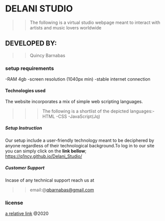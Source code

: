 # DELANI STUDIO
>>The following is a virtual studio webpage meant to interact with artists and music lovers worldwide
## DEVELOPED BY:
>>Quincy Barnabas

### setup requirements
-RAM 4gb
-screen resolution (1040px min)
-stable internet connection

#### Technologies used
The website incorporates a mix of simple web scripting languages.
>>>The following is a shortlist of the depicted languages:-HTML
>                                                         -CSS
>                                                         -JavaScript(Jq)

##### Setup Instruction
Our setup include a user-friendly technology meant to be deciphered by anyone regardless of their technological background.To log in to our site you can simply click on the **link bellow**;
 https://q1ncy.github.io/Delani_Studio/

##### Customer Support
Incase of any technical support reach us at
>>email:@qbarnabas@gmail.com


### license
[a relative link](/LICENSE/license.md) @2020